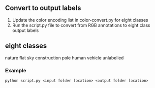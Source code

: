 ## Convert to output labels
1. Update the color encoding list in color-convert.py for eight classes
2. Run the script.py file to convert from RGB annotations to eight class output labels

## eight classes
nature
flat
sky
construction
pole
human
vehicle
unlabelled

### Example

```
python script.py <input folder location> <output folder location>
```
